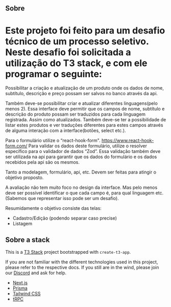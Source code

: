 ## Sobre

# Este projeto foi feito para um desafio técnico de um processo seletivo. Neste desafio foi solicitada a utilização do T3 stack, e com ele programar o seguinte:

Possibilitar a criação e atualização de um produto onde os dados de nome, subtítulo, descrição e preço possam ser salvos no banco através da api. 

Também deve-se possibilitar criar e atualizar diferentes linguagens(pelo menos 2). Essa interface deve permitir que os campos de nome, subtítulo e descrição do produto possam ser traduzidos para cada linguagem registrada. Assim como atualizados. Também deve-se ter a possibilidade de listar estes produtos e ver traduções diferentes  para estes campos através de alguma interação com a interface(botões, select etc.).

Para o formulário utilize o “react-hook-form". https://www.react-hook-form.com/
Para validar os dados deste formulário, utilize o resolver específico para o validador de dados “Zod”. Essa validação também deve ser utilizada na api para garantir que os dados do formulário e os dados recebidos pela api são os mesmos. 

Tanto a modelagem, formulário, api, etc. Devem ser feitas para atingir o objetivo proposto.

A avaliação não tem muito foco no design da interface. Mas pelo menos deve ser possível identificar o que cada campo é, para qual linguagem etc. (Sabemos que representar isso pode ser um desafio).

Resumidamente o objetivo consiste das telas:

- Cadastro/Edição (podendo separar caso precise)
- Listagem

## Sobre a stack

This is a [T3 Stack](https://create.t3.gg/) project bootstrapped with `create-t3-app`.

If you are not familiar with the different technologies used in this project, please refer to the respective docs. If you still are in the wind, please join our [Discord](https://t3.gg/discord) and ask for help.

- [Next.js](https://nextjs.org)
- [Prisma](https://prisma.io)
- [Tailwind CSS](https://tailwindcss.com)
- [tRPC](https://trpc.io)

